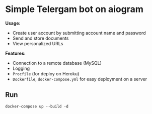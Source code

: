 # Simple Telergam bot on aiogram
**Usage:**
 - Create user account by submitting account name and password 
 - Send and store documents
 - View personalized URLs

**Features:**
 - Connection to a remote database (MySQL)
 - Logging
 - `Procfile` (for deploy on Heroku)
 - `Dockerfile`, `docker-compose.yml` for easy deployment on a server

## Run

```
docker-compose up --build -d
```

